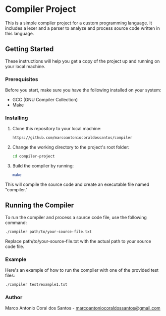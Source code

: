 # Compiler Project

This is a simple compiler project for a custom programming language. It includes a lexer and a parser to analyze and process source code written in this language.

## Getting Started

These instructions will help you get a copy of the project up and running on your local machine.

### Prerequisites

Before you start, make sure you have the following installed on your system:

- GCC (GNU Compiler Collection)
- Make

### Installing

1. Clone this repository to your local machine:

   ```bash
   https://github.com/marcoantoniocoraldossantos/compiler

2. Change the working directory to the project's root folder:

   ```bash
   cd compiler-project

3. Build the compiler by running:
   
   ```bash
   make

This will compile the source code and create an executable file named "compiler."

## Running the Compiler

To run the compiler and process a source code file, use the following command:

```bash
./compiler path/to/your-source-file.txt
```

Replace path/to/your-source-file.txt with the actual path to your source code file.

### Example

Here's an example of how to run the compiler with one of the provided test files:

```bash
./compiler test/example1.txt
```

### Author
Marco Antonio Coral dos Santos - marcoantoniocoraldossantos@gmail.com